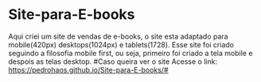 # Site-para-E-books
Aqui criei um site de vendas de e-books, o site esta adaptado para mobile(420px) desktops(1024px) e tablets(1728). Esse site foi criado seguindo a filosofia mobile first, ou seja, primeiro foi criado a tela mobile e despois as telas desktop.
#Caso queira ver o site
Acesse o link: https://pedrohaos.github.io/Site-para-E-books/#
